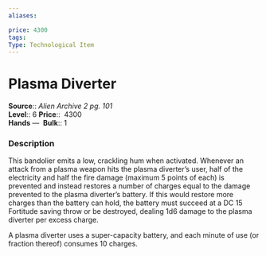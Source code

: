 ```yaml
---
aliases: 

price: 4300
tags: 
Type: Technological Item
---
```


# Plasma Diverter

**Source**:: _Alien Archive 2 pg. 101_  
**Level**:: 6
**Price**::  4300  
**Hands** — 
**Bulk**:: 1

### Description

This bandolier emits a low, crackling hum when activated. Whenever an attack from a plasma weapon hits the plasma diverter’s user, half of the electricity and half the fire damage (maximum 5 points of each) is prevented and instead restores a number of charges equal to the damage prevented to the plasma diverter’s battery. If this would restore more charges than the battery can hold, the battery must succeed at a DC 15 Fortitude saving throw or be destroyed, dealing 1d6 damage to the plasma diverter per excess charge.  
  
A plasma diverter uses a super-capacity battery, and each minute of use (or fraction thereof) consumes 10 charges.
